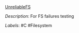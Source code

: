 [UnreliableFS](https://github.com/ligurio/unreliablefs)

*Description*: For FS failures testing

*Labels*: #C #Filesystem
